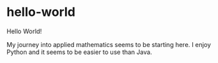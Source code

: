 # hello-world

Hello World!

My journey into applied mathematics seems to be starting here. I enjoy Python and it seems to be easier to use than Java.

